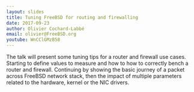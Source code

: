 ```yaml
---
layout: slides
title: Tuning FreeBSD for routing and firewalling
date: 2017-09-23
author: Olivier Cochard-Labbé
email: olivier@FreeBSD.org
youtube: WnCClGMzB58
---
```

The talk will present some tuning tips for a router and firewall use cases.
Starting to define values to measure and how to how to correctly bench a router
and firewall. Continuing by showing the basic journey of a packet across FreeBSD
network stack, then the impact of multiple parameters related to the hardware,
kernel or the NIC drivers.
